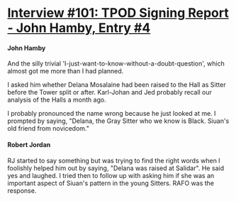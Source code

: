 # [Interview #101: TPOD Signing Report - John Hamby, Entry #4](https://www.theoryland.com/intvmain.php?i=101#4)

#### John Hamby

And the silly trivial 'I-just-want-to-know-without-a-doubt-question', which almost got me more than I had planned.

I asked him whether Delana Mosalaine had been raised to the Hall as Sitter before the Tower split or after. Karl-Johan and Jed probably recall our analysis of the Halls a month ago.

I probably pronounced the name wrong because he just looked at me. I prompted by saying, "Delana, the Gray Sitter who we know is Black. Siuan's old friend from novicedom."

#### Robert Jordan

RJ started to say something but was trying to find the right words when I foolishly helped him out by saying, "Delana was raised at Salidar". He said yes and laughed. I tried then to follow up with asking him if she was an important aspect of Siuan's pattern in the young Sitters. RAFO was the response.

